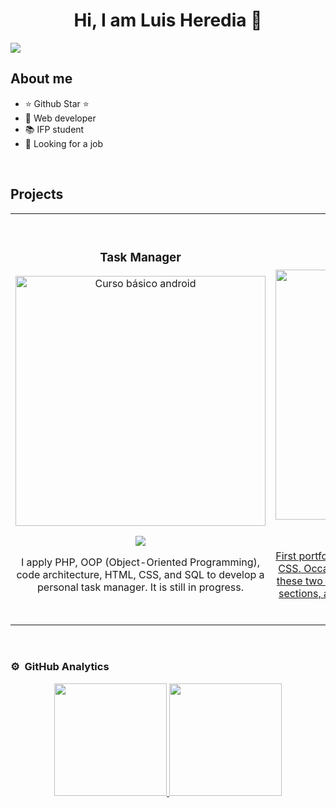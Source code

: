 <div align="center">
<h1 align="center">Hi, I am Luis Heredia 👋</h1>
</div>
<img src="https://subir-imagen.com/images/2023/12/17/setUpf2cc2ae2a2c1bba5.jpeg">


## About me

- ⭐ Github Star ⭐ 
- 📲 Web developer
- 📚 IFP student
- 🤝 Looking for a job
<br>

## Projects
<table>
<tr>
  
<td width="50%">
<h3 align="center">Task Manager</h3>
<div align="center">
<a href="https://github.com/Skrillboss/Gestor-de-tareas-personal" target="_blank"><img src="https://subir-imagen.com/images/2023/12/17/proyecto.png" width="400" alt="Curso básico android"></a>
<p>
<a href="https://github.com/Skrillboss/Gestor-de-tareas-personal" target="_blank">
<img src="https://img.shields.io/badge/CÓDIGO-ff9?style=for-the-badge&logo=github&logoColor=black">
</a>
</p>
<p>
I apply PHP, OOP (Object-Oriented Programming), code architecture, HTML, CSS, and SQL to develop a personal task manager. It is still in progress.
</p>
</div>
                                                                                      
</td>

<td width="50%">
               <br>
<h3 align="center">Portfolio</h3>
<div align="center">                                       
<a href="https://github.com/Skrillboss/portafolio" target="_blank"><img src="https://subir-imagen.com/images/2023/12/17/proyectob217bd188e90c521.png" width="400" alt="Curso arquitectura MVVM"></a>
<br>
<p>
<a href="https://github.com/Skrillboss/portafolio" target="_blank">
<img src="https://img.shields.io/badge/C%C3%93DIGO-80ffaa?style=for-the-badge&logo=github&logoColor=black">
</p>
</p>
First portfolio created as a way to practice HTML and CSS. Occasionally, to continue honing my skills with these two technologies, I attempt to incorporate new sections, animations, or anything else that comes to mind. It is still in development.
</p>
</div>                                                             
</table>                                                                                 
</div>
<br>

### ⚙️ &nbsp;GitHub Analytics

<p align="center">
<a href="https://github.com/Skrillboss">
  <img height="180em" src="https://github-readme-stats-eight-theta.vercel.app/api?username=Skrillboss&show_icons=true&theme=algolia&include_all_commits=true&count_private=true"/>
  <img height="180em" src="https://github-readme-stats-eight-theta.vercel.app/api/top-langs/?username=Skrillboss&layout=compact&langs_count=8&theme=algolia"/>
</a>
</p>
